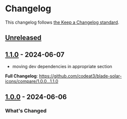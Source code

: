 # Changelog

This changelog follows [the Keep a Changelog standard](https://keepachangelog.com).

## [Unreleased](https://github.com/codeat3/blade-solar-icons/compare/1.1.0...HEAD)

## [1.1.0](https://github.com/codeat3/blade-solar-icons/compare/1.0.0...1.1.0) - 2024-06-07

- moving dev dependencies in appropriate section

**Full Changelog**: https://github.com/codeat3/blade-solar-icons/compare/1.0.0...1.1.0

## [1.0.0](https://github.com/codeat3/blade-solar-icons/compare/1.0.0...1.0.0) - 2024-06-06

### What's Changed
